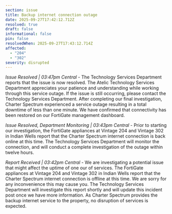 ```yaml
---
section: issue
title: Backup internet connection outage
date: 2025-09-27T17:42:12.712Z
resolved: true
draft: false
informational: false
pin: false
resolvedWhen: 2025-09-27T17:43:12.714Z
affected:
  - "204"
  - "302"
severity: disrupted
---
```

*Issue Resolved | 03:47pm Central* - The Technology Services Department reports that the issue is now resolved. The Atelic Technology Services Department appreciates your patience and understanding while working through this service outage. If the issue is still occurring, please contact the Technology Services Department. After completing our final investigation, Charter Spectrum experienced a service outage resulting in a total downtime of less than one minute. We have confirmed that connectivity has been restored on our FortiGate management dashboard.

*Issue Resolved, Department Monitoring | 03:43pm Central* - Prior to starting our investigation, the FortiGate appliances at Vintage 204 and Vintage 302 in Indian Wells report that the Charter Spectrum internet connection is back online at this time. The Technology Services Department will monitor the connection, and will conduct a complete investigation of the outage within twelve hours.

*Report Received | 03:42pm Central* - We are investigating a potential issue that might affect the uptime of one our of services. The FortiGate appliances at Vintage 204 and Vintage 302 in Indian Wells report that the Charter Spectrum internet connection is offline at this time. We are sorry for any inconvenience this may cause you. The Technology Services Department will investigate this report shortly and will update this incident post once we have more information. As Charter Spectrum provides the backup internet service to the property, no disruption of services is expected.